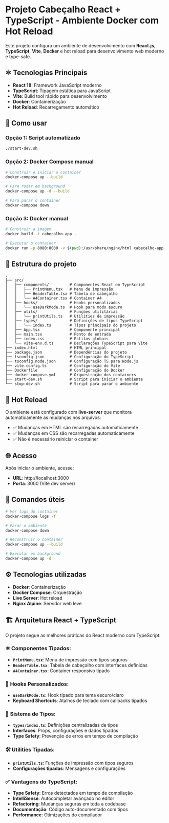 # Projeto Cabeçalho React + TypeScript - Ambiente Docker com Hot Reload

Este projeto configura um ambiente de desenvolvimento com **React.js**, **TypeScript**, **Vite**, **Docker** e hot reload para desenvolvimento web moderno e type-safe.

## ⚛️ **Tecnologias Principais**

- **React 18**: Framework JavaScript moderno
- **TypeScript**: Tipagem estática para JavaScript
- **Vite**: Build tool rápido para desenvolvimento
- **Docker**: Containerização
- **Hot Reload**: Recarregamento automático

## 🚀 Como usar

### Opção 1: Script automatizado
```bash
./start-dev.sh
```

### Opção 2: Docker Compose manual
```bash
# Construir e iniciar o container
docker-compose up --build

# Para rodar em background
docker-compose up -d --build

# Para parar o container
docker-compose down
```

### Opção 3: Docker manual
```bash
# Construir a imagem
docker build -t cabecalho-app .

# Executar o container
docker run -p 8080:8080 -v $(pwd):/usr/share/nginx/html cabecalho-app
```

## 📁 Estrutura do projeto
```
.
├── src/
│   ├── components/         # Componentes React em TypeScript
│   │   ├── PrintMenu.tsx   # Menu de impressão
│   │   ├── HeaderTable.tsx # Tabela de cabeçalho
│   │   └── A4Container.tsx # Container A4
│   ├── hooks/              # Hooks personalizados
│   │   └── useDarkMode.ts  # Hook para modo escuro
│   ├── utils/              # Funções utilitárias
│   │   └── printUtils.ts   # Utilities de impressão
│   ├── types/              # Definições de tipos TypeScript
│   │   └── index.ts        # Tipos principais do projeto
│   ├── App.tsx             # Componente principal
│   ├── main.tsx            # Ponto de entrada
│   ├── index.css           # Estilos globais
│   └── vite-env.d.ts       # Declarações TypeScript para Vite
├── index.html              # HTML principal
├── package.json            # Dependências do projeto
├── tsconfig.json           # Configuração do TypeScript
├── tsconfig.node.json      # Configuração TS para Node.js
├── vite.config.ts          # Configuração do Vite
├── Dockerfile              # Configuração do Docker
├── docker-compose.yml      # Orquestração dos containers
├── start-dev.sh            # Script para iniciar o ambiente
└── stop-dev.sh             # Script para parar o ambiente
```

## 🔄 Hot Reload

O ambiente está configurado com **live-server** que monitora automaticamente as mudanças nos arquivos:

- ✅ Mudanças em HTML são recarregadas automaticamente
- ✅ Mudanças em CSS são recarregadas automaticamente
- ✅ Não é necessário reiniciar o container

## 🌐 Acesso

Após iniciar o ambiente, acesse:
- **URL**: http://localhost:3000
- **Porta**: 3000 (Vite dev server)

## 📝 Comandos úteis

```bash
# Ver logs do container
docker-compose logs -f

# Parar o ambiente
docker-compose down

# Reconstruir o container
docker-compose up --build

# Executar em background
docker-compose up -d
```

## ⚙️ Tecnologias utilizadas

- **Docker**: Containerização
- **Docker Compose**: Orquestração
- **Live Server**: Hot reload
- **Nginx Alpine**: Servidor web leve

## 🏗️ Arquitetura React + TypeScript

O projeto segue as melhores práticas do React moderno com TypeScript:

### ⚛️ **Componentes Tipados:**
- **`PrintMenu.tsx`**: Menu de impressão com tipos seguros
- **`HeaderTable.tsx`**: Tabela de cabeçalho com interfaces definidas
- **`A4Container.tsx`**: Container responsivo tipado

### 🔗 **Hooks Personalizados:**
- **`useDarkMode.ts`**: Hook tipado para tema escuro/claro
- **Keyboard Shortcuts**: Atalhos de teclado com callbacks tipados

### 📝 **Sistema de Tipos:**
- **`types/index.ts`**: Definições centralizadas de tipos
- **Interfaces**: Props, configurações e dados tipados
- **Type Safety**: Prevenção de erros em tempo de compilação

### 🛠️ **Utilities Tipadas:**
- **`printUtils.ts`**: Funções de impressão com tipos seguros
- **Configurações tipadas**: Mensagens e configurações

### ✅ **Vantagens do TypeScript:**
- **Type Safety**: Erros detectados em tempo de compilação
- **IntelliSense**: Autocompletar avançado no editor
- **Refactoring**: Mudanças seguras em toda a codebase
- **Documentação**: Código auto-documentado com tipos
- **Performance**: Otimizações do compilador